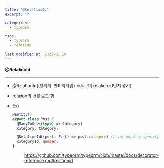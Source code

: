 ```yaml
---
title: "@RelationId"
excerpt: ""

categories:
  - typeorm

tags:
  - typeorm
  - relation

last_modified_at: 2021-01-19
---
```


#### @RelationId

---

- @RelationId((엔티티: 엔티티타입) =>누구의 relation id인지 명시)
- relation의 id를 로드 함

- Ex)

  ```typescript
  @Entity()
  export class Post {
    @ManyToOne((type) => Category)
    category: Category;

    @RelationId((post: Post) => post.category) // you need to specify target relation
    categoryId: number;
  }
  ```

  > https://github.com/typeorm/typeorm/blob/master/docs/decorator-reference.md#relationid

